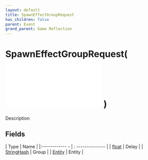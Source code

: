 ```yaml
---
layout: default
title: SpawnEffectGroupRequest
has_children: false
parent: Event
grand_parent: Game Reflection
---
```

# SpawnEffectGroupRequest( ![ EntityEventBase ](game-reflection/events/entity_event_base.md) )
Description 

## Fields
| Type | Name |
|:------------ - | : -------------- |
| [float](game-reflection/components/float.md) | Delay |
| [StringHash](game-reflection/classes/string_hash.md) | Group |
| [Entity](game-reflection/classes/entity.md) | Entity |
